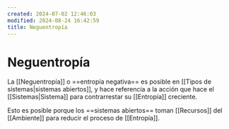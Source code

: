 ```yaml
---
created: 2024-07-02 12:46:03
modified: 2024-08-24 16:42:59
title: Neguentropía
---
```


# Neguentropía

La [[Neguentropía]] o ==entropía negativa== es posible en [[Tipos de sistemas|sistemas abiertos]], y hace referencia a la acción que hace el [[Sistemas|Sistema]] para contrarrestar su [[Entropía]] creciente.

Esto es posible porque los ==sistemas abiertos== toman [[Recursos]] del [[Ambiente]] para reducir el proceso de [[Entropía]].
